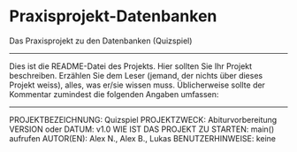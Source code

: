 # Praxisprojekt-Datenbanken

Das Praxisprojekt zu den Datenbanken (Quizspiel)

---

Dies ist die README-Datei des Projekts. Hier sollten Sie Ihr Projekt
beschreiben.
Erzählen Sie dem Leser (jemand, der nichts über dieses Projekt weiss),
alles, was er/sie wissen muss. Üblicherweise sollte der Kommentar
zumindest die folgenden Angaben umfassen:

---

PROJEKTBEZEICHNUNG: Quizspiel
PROJEKTZWECK: Abiturvorbereitung
VERSION oder DATUM: v1.0
WIE IST DAS PROJEKT ZU STARTEN: main() aufrufen
AUTOR(EN): Alex N., Alex B., Lukas
BENUTZERHINWEISE: keine
